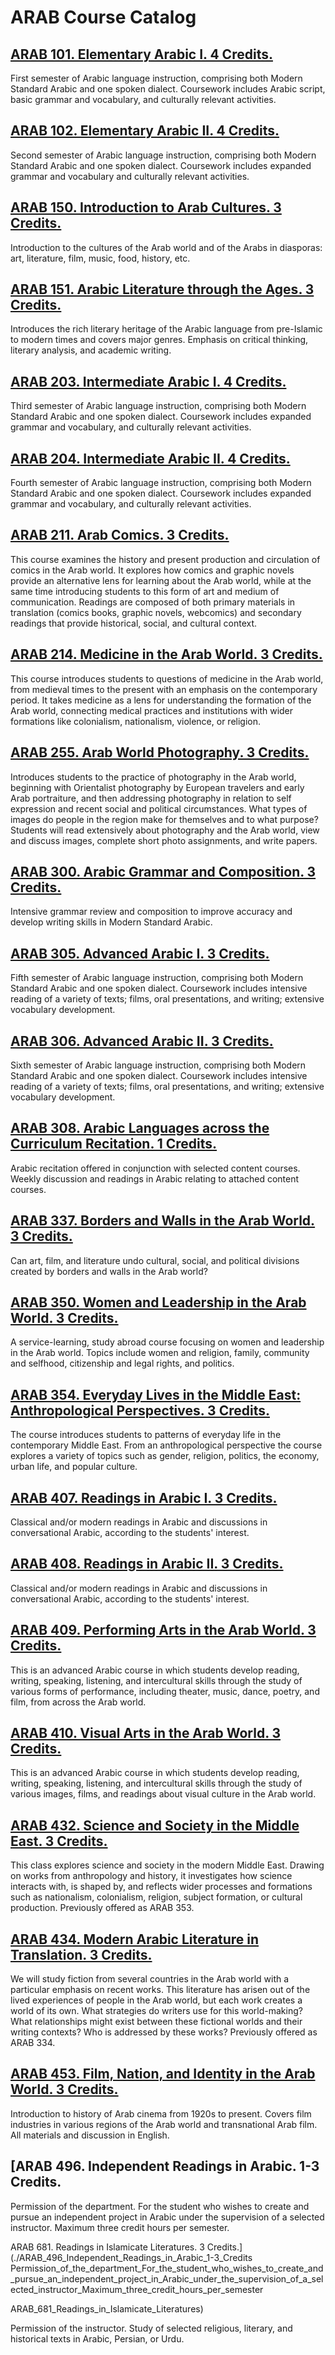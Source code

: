 # ARAB Course Catalog

## [ARAB 101. Elementary Arabic I. 4 Credits.](./ARAB_101_Elementary_Arabic_I)

First semester of Arabic language instruction, comprising both Modern Standard Arabic and one spoken dialect. Coursework includes Arabic script, basic grammar and vocabulary, and culturally relevant activities.

## [ARAB 102. Elementary Arabic II. 4 Credits.](./ARAB_102_Elementary_Arabic_II)

Second semester of Arabic language instruction, comprising both Modern Standard Arabic and one spoken dialect. Coursework includes expanded grammar and vocabulary and culturally relevant activities.

## [ARAB 150. Introduction to Arab Cultures. 3 Credits.](./ARAB_150_Introduction_to_Arab_Cultures)

Introduction to the cultures of the Arab world and of the Arabs in diasporas: art, literature, film, music, food, history, etc.

## [ARAB 151. Arabic Literature through the Ages. 3 Credits.](./ARAB_151_Arabic_Literature_through_the_Ages)

Introduces the rich literary heritage of the Arabic language from pre-Islamic to modern times and covers major genres. Emphasis on critical thinking, literary analysis, and academic writing.

## [ARAB 203. Intermediate Arabic I. 4 Credits.](./ARAB_203_Intermediate_Arabic_I)

Third semester of Arabic language instruction, comprising both Modern Standard Arabic and one spoken dialect. Coursework includes expanded grammar and vocabulary, and culturally relevant activities.

## [ARAB 204. Intermediate Arabic II. 4 Credits.](./ARAB_204_Intermediate_Arabic_II)

Fourth semester of Arabic language instruction, comprising both Modern Standard Arabic and one spoken dialect. Coursework includes expanded grammar and vocabulary, and culturally relevant activities.

## [ARAB 211. Arab Comics. 3 Credits.](./ARAB_211_Arab_Comics)

This course examines the history and present production and circulation of comics in the Arab world. It explores how comics and graphic novels provide an alternative lens for learning about the Arab world, while at the same time introducing students to this form of art and medium of communication. Readings are composed of both primary materials in translation (comics books, graphic novels, webcomics) and secondary readings that provide historical, social, and cultural context.

## [ARAB 214. Medicine in the Arab World. 3 Credits.](./ARAB_214_Medicine_in_the_Arab_World)

This course introduces students to questions of medicine in the Arab world, from medieval times to the present with an emphasis on the contemporary period. It takes medicine as a lens for understanding the formation of the Arab world, connecting medical practices and institutions with wider formations like colonialism, nationalism, violence, or religion.

## [ARAB 255. Arab World Photography. 3 Credits.](./ARAB_255_Arab_World_Photography)

Introduces students to the practice of photography in the Arab world, beginning with Orientalist photography by European travelers and early Arab portraiture, and then addressing photography in relation to self expression and recent social and political circumstances. What types of images do people in the region make for themselves and to what purpose? Students will read extensively about photography and the Arab world, view and discuss images, complete short photo assignments, and write papers.

## [ARAB 300. Arabic Grammar and Composition. 3 Credits.](./ARAB_300_Arabic_Grammar_and_Composition)

Intensive grammar review and composition to improve accuracy and develop writing skills in Modern Standard Arabic.

## [ARAB 305. Advanced Arabic I. 3 Credits.](./ARAB_305_Advanced_Arabic_I)

Fifth semester of Arabic language instruction, comprising both Modern Standard Arabic and one spoken dialect. Coursework includes intensive reading of a variety of texts; films, oral presentations, and writing; extensive vocabulary development.

## [ARAB 306. Advanced Arabic II. 3 Credits.](./ARAB_306_Advanced_Arabic_II)

Sixth semester of Arabic language instruction, comprising both Modern Standard Arabic and one spoken dialect. Coursework includes intensive reading of a variety of texts; films, oral presentations, and writing; extensive vocabulary development.

## [ARAB 308. Arabic Languages across the Curriculum Recitation. 1 Credits.](./ARAB_308_Arabic_Languages_across_the_Curriculum_Recitation)

Arabic recitation offered in conjunction with selected content courses. Weekly discussion and readings in Arabic relating to attached content courses.

## [ARAB 337. Borders and Walls in the Arab World. 3 Credits.](./ARAB_337_Borders_and_Walls_in_the_Arab_World)

Can art, film, and literature undo cultural, social, and political divisions created by borders and walls in the Arab world?

## [ARAB 350. Women and Leadership in the Arab World. 3 Credits.](./ARAB_350_Women_and_Leadership_in_the_Arab_World)

A service-learning, study abroad course focusing on women and leadership in the Arab world. Topics include women and religion, family, community and selfhood, citizenship and legal rights, and politics.

## [ARAB 354. Everyday Lives in the Middle East: Anthropological Perspectives. 3 Credits.](./ARAB_354_Everyday_Lives_in_the_Middle_East_Anthropological_Perspectives)

The course introduces students to patterns of everyday life in the contemporary Middle East. From an anthropological perspective the course explores a variety of topics such as gender, religion, politics, the economy, urban life, and popular culture.

## [ARAB 407. Readings in Arabic I. 3 Credits.](./ARAB_407_Readings_in_Arabic_I)

Classical and/or modern readings in Arabic and discussions in conversational Arabic, according to the students' interest.

## [ARAB 408. Readings in Arabic II. 3 Credits.](./ARAB_408_Readings_in_Arabic_II)

Classical and/or modern readings in Arabic and discussions in conversational Arabic, according to the students' interest.

## [ARAB 409. Performing Arts in the Arab World. 3 Credits.](./ARAB_409_Performing_Arts_in_the_Arab_World)

This is an advanced Arabic course in which students develop reading, writing, speaking, listening, and intercultural skills through the study of various forms of performance, including theater, music, dance, poetry, and film, from across the Arab world.

## [ARAB 410. Visual Arts in the Arab World. 3 Credits.](./ARAB_410_Visual_Arts_in_the_Arab_World)

This is an advanced Arabic course in which students develop reading, writing, speaking, listening, and intercultural skills through the study of various images, films, and readings about visual culture in the Arab world.

## [ARAB 432. Science and Society in the Middle East. 3 Credits.](./ARAB_432_Science_and_Society_in_the_Middle_East)

This class explores science and society in the modern Middle East. Drawing on works from anthropology and history, it investigates how science interacts with, is shaped by, and reflects wider processes and formations such as nationalism, colonialism, religion, subject formation, or cultural production. Previously offered as ARAB 353.

## [ARAB 434. Modern Arabic Literature in Translation. 3 Credits.](./ARAB_434_Modern_Arabic_Literature_in_Translation)

We will study fiction from several countries in the Arab world with a particular emphasis on recent works. This literature has arisen out of the lived experiences of people in the Arab world, but each work creates a world of its own. What strategies do writers use for this world-making? What relationships might exist between these fictional worlds and their writing contexts? Who is addressed by these works? Previously offered as ARAB 334.

## [ARAB 453. Film, Nation, and Identity in the Arab World. 3 Credits.](./ARAB_453_Film_Nation_and_Identity_in_the_Arab_World)

Introduction to history of Arab cinema from 1920s to present. Covers film industries in various regions of the Arab world and transnational Arab film. All materials and discussion in English.

## [ARAB 496. Independent Readings in Arabic. 1-3 Credits.
Permission of the department. For the student who wishes to create and pursue an independent project in Arabic under the supervision of a selected instructor. Maximum three credit hours per semester.

ARAB 681. Readings in Islamicate Literatures. 3 Credits.](./ARAB_496_Independent_Readings_in_Arabic_1-3_Credits
Permission_of_the_department_For_the_student_who_wishes_to_create_and_pursue_an_independent_project_in_Arabic_under_the_supervision_of_a_selected_instructor_Maximum_three_credit_hours_per_semester

ARAB_681_Readings_in_Islamicate_Literatures)

Permission of the instructor. Study of selected religious, literary, and historical texts in Arabic, Persian, or Urdu.

